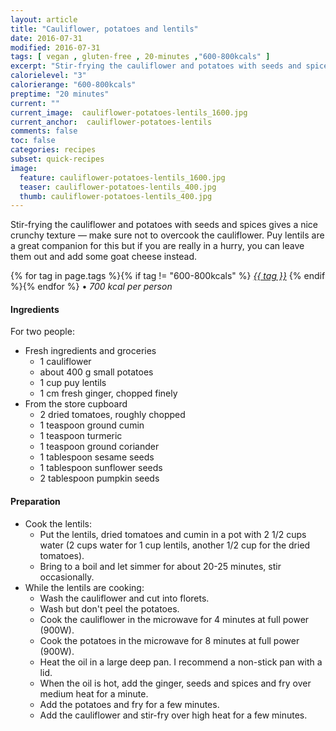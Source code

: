 ```yaml
---
layout: article
title: "Cauliflower, potatoes and lentils"
date: 2016-07-31
modified: 2016-07-31
tags: [ vegan , gluten-free , 20-minutes ,"600-800kcals" ]
excerpt: "Stir-frying the cauliflower and potatoes with seeds and spices gives a nice ..."
calorielevel: "3"
calorierange: "600-800kcals"
preptime: "20 minutes"
current: ""
current_image:  cauliflower-potatoes-lentils_1600.jpg
current_anchor:  cauliflower-potatoes-lentils
comments: false
toc: false
categories: recipes
subset: quick-recipes
image:
  feature: cauliflower-potatoes-lentils_1600.jpg
  teaser: cauliflower-potatoes-lentils_400.jpg
  thumb: cauliflower-potatoes-lentils_400.jpg
---
```




Stir-frying the cauliflower and potatoes with seeds and spices gives a nice crunchy texture &mdash; make sure not to overcook the cauliflower. Puy lentils are a great companion for this but if you are really in a hurry, you can leave them out and add some goat cheese instead.


{% for tag in page.tags %}{% if tag != "600-800kcals" %}&nbsp;<a class="post-tag" href="{{ site.url}}/tags/#{{ tag }}">_{{ tag }}_</a>&nbsp;{% endif %}{% endfor %} &bull;&nbsp;<em>700&nbsp;kcal&nbsp;per&nbsp;person</em>&nbsp;&nbsp;<a href="{{ site.url}}/tags/#600-800kcals"><img src="{{ site.url }}/images/battery_lvl_3.png" style="height:1.0em;"></a>

#### Ingredients

For two people:

- Fresh ingredients and groceries
  - 1 cauliflower
  - about 400 g small potatoes  
  - 1 cup puy lentils
  - 1 cm fresh ginger, chopped finely
- From the store cupboard
  - 2 dried tomatoes, roughly chopped
  - 1 teaspoon ground cumin
  - 1 teaspoon turmeric
  - 1 teaspoon ground coriander
  - 1 tablespoon sesame seeds
  - 1 tablespoon sunflower seeds
  - 2 tablespoon pumpkin seeds

#### Preparation

- Cook the lentils:
  - Put the lentils, dried tomatoes and cumin in a pot with 2 1/2 cups water (2 cups water for 1 cup lentils, another 1/2 cup for the dried tomatoes).
  - Bring to a boil and let simmer for about 20-25 minutes, stir occasionally.
- While the lentils are cooking:
  - Wash the cauliflower and cut into florets.
  - Wash but don't peel the potatoes.
  - Cook the cauliflower in the microwave for 4 minutes at full power (900W).
  - Cook the potatoes in the microwave for 8 minutes at full power (900W).
  - Heat the oil in a large deep pan. I recommend a non-stick pan with a lid.
  - When the oil is hot, add the ginger, seeds and spices and fry over medium heat for a minute.  
  - Add the potatoes and fry for a few minutes.
  - Add the cauliflower and stir-fry over high heat for a few minutes.  
